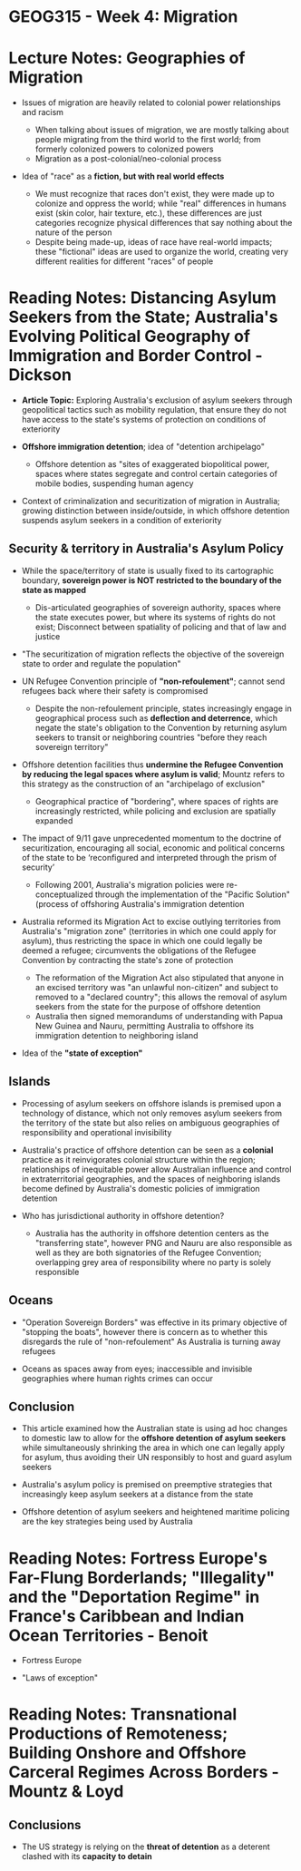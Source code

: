 # GEOG315 - Week 4: Migration

# Lecture Notes: Geographies of Migration
- Issues of migration are heavily related to colonial power relationships and racism
    - When talking about issues of migration, we are mostly talking about people migrating from the third world to the first world; from formerly colonized powers to colonized powers
    - Migration as a post-colonial/neo-colonial process

- Idea of "race" as a **fiction, but with real world effects**
    - We must recognize that races don't exist, they were made up to colonize and oppress the world; while "real" differences in humans exist (skin color, hair texture, etc.), these differences are just categories recognize physical differences that say nothing about the nature of the person
    - Despite being made-up, ideas of race have real-world impacts; these "fictional" ideas are used to organize the world, creating very different realities for different "races" of people

# Reading Notes: Distancing Asylum Seekers from the State; Australia's Evolving Political Geography of Immigration and Border Control - Dickson
- **Article Topic:** Exploring Australia's exclusion of asylum seekers through geopolitical tactics such as mobility regulation, that ensure they do not have access to the state's systems of protection on conditions of exteriority

- **Offshore immigration detention**; idea of "detention archipelago"
    - Offshore detention as "sites of exaggerated biopolitical power, spaces where states segregate and control certain categories of mobile bodies, suspending human agency

- Context of criminalization and securitization of migration in Australia; growing distinction between inside/outside, in which offshore detention suspends asylum seekers in a condition of exteriority

## Security & territory in Australia's Asylum Policy
- While the space/territory of state is usually fixed to its cartographic boundary, **sovereign power is NOT restricted to the boundary of the state as mapped**
    - Dis-articulated geographies of sovereign authority, spaces where the state executes power, but where its systems of rights do not exist; Disconnect between spatiality of policing and that of law and justice

- "The securitization of migration reflects the objective of the sovereign state to order and regulate the population"

- UN Refugee Convention principle of **"non-refoulement"**; cannot send refugees back where their safety is compromised
    - Despite the non-refoulement principle, states increasingly engage in geographical process such as **deflection and deterrence**, which negate the state's obligation to the Convention by returning asylum seekers to transit or neighboring countries "before they reach sovereign territory"

- Offshore detention facilities thus **undermine the Refugee Convention by reducing the legal spaces where asylum is valid**; Mountz refers to this strategy as the construction of an "archipelago of exclusion"
    - Geographical practice of "bordering", where spaces of rights are increasingly restricted, while policing and exclusion are spatially expanded

- The impact of 9/11 gave unprecedented momentum to the doctrine of securitization, encouraging all social, economic and political concerns of the state to be ‘reconfigured and interpreted through the prism of security’
    - Following 2001, Australia's migration policies were re-conceptualized through the implementation of the "Pacific Solution" (process of offshoring Australia's immigration detention

- Australia reformed its Migration Act to excise outlying territories from Australia's "migration zone" (territories in which one could apply for asylum), thus restricting the space in which one could legally be deemed a refugee; circumvents the obligations of the Refugee Convention by contracting the state's zone of protection
    - The reformation of the Migration Act also stipulated that anyone in an excised territory was "an unlawful non-citizen" and subject to removed to a "declared country"; this allows the removal of asylum seekers from the state for the purpose of offshore detention
    - Australia then signed memorandums of understanding with Papua New Guinea and Nauru, permitting Australia to offshore its immigration detention to neighboring island

- Idea of the **"state of exception"**

## Islands
- Processing of asylum seekers on offshore islands is premised upon a technology of distance, which not only removes asylum seekers from the territory of the state but also relies on ambiguous geographies of responsibility and operational invisibility

- Australia's practice of offshore detention can be seen as a **colonial** practice as it reinvigorates colonial structure within the region; relationships of inequitable power allow Australian influence and control in extraterritorial geographies, and the spaces of neighboring islands become defined by Australia's domestic policies of immigration detention

- Who has jurisdictional authority in offshore detention?
    - Australia has the authority in offshore detention centers as the "transferring state", however PNG and Nauru are also responsible as well as they are both signatories of the Refugee Convention; overlapping grey area of responsibility where no party is solely responsible 

## Oceans
- "Operation Sovereign Borders" was effective in its primary objective of "stopping the boats", however there is concern as to whether this disregards the rule of "non-refoulement" As Australia is turning away refugees

- Oceans as spaces away from eyes; inaccessible and invisible geographies where human rights crimes can occur

## Conclusion
- This article examined how the Australian state is using ad hoc changes to domestic law to allow for the **offshore detention of asylum seekers** while simultaneously shrinking the area in which one can legally apply for asylum, thus avoiding their UN responsibly to host and guard asylum seekers 

- Australia's asylum policy is premised on preemptive strategies that increasingly keep asylum seekers at a distance from the state

- Offshore detention of asylum seekers and heightened maritime policing are the key strategies being used by Australia

# Reading Notes: Fortress Europe's Far-Flung Borderlands; "Illegality" and the "Deportation Regime" in France's Caribbean and Indian Ocean Territories - Benoit
- Fortress Europe

- "Laws of exception"

# Reading Notes: Transnational Productions of Remoteness; Building Onshore and Offshore Carceral Regimes Across Borders - Mountz & Loyd

## Conclusions
- The US strategy is relying on the **threat of detention** as a deterent clashed with its **capacity to detain**